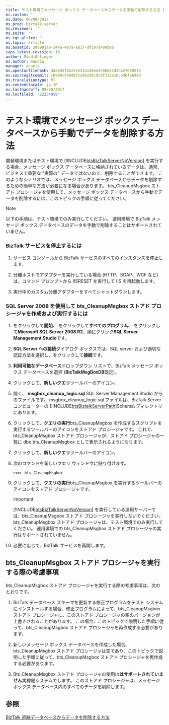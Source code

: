 ```yaml
---
title: テスト環境でメッセージ ボックス データベースからデータを手動で削除する方法 |Microsoft ドキュメント
ms.custom: ''
ms.date: 06/08/2017
ms.prod: biztalk-server
ms.reviewer: ''
ms.suite: ''
ms.tgt_pltfrm: ''
ms.topic: article
ms.assetid: 398991a9-344a-487a-a817-dfc97d48ebe6
caps.latest.revision: 10
author: MandiOhlinger
ms.author: mandia
manager: anneta
ms.openlocfilehash: d4a6d5f8b232e31a140ee4786b87d2bb270505f2
ms.sourcegitcommit: cb908c540d8f1a692d01dc8f313e16cb4b4e696d
ms.translationtype: MT
ms.contentlocale: ja-JP
ms.lasthandoff: 09/20/2017
ms.locfileid: "22254058"
---
```

# <a name="how-to-manually-purge-data-from-the-messagebox-database-in-a-test-environment"></a>テスト環境でメッセージ ボックス データベースから手動でデータを削除する方法
開発環境またはテスト環境で [!INCLUDE[btsBizTalkServerNoVersion](../includes/btsbiztalkservernoversion-md.md)] を実行する場合、メッセージ ボックス データベースに格納されているデータは、通常、ビジネスで重要な "実際の" データではないので、削除することができます。 このようなシナリオでは、メッセージ ボックス データベースからデータを削除するための簡単な方法が必要になる場合があります。 bts_CleanupMsgbox ストアド プロシージャを使用して、メッセージ ボックス データベースから手動でデータを削除するには、このトピックの手順に従ってください。  
  
> [!NOTE]
>  以下の手順は、テスト環境でのみ実行してください。 運用環境で BizTalk メッセージ ボックス データベースのデータを手動で削除することはサポートされていません。  
  
### <a name="to-stop-biztalk-services"></a>BizTalk サービスを停止するには  
  
1.  サービス コンソールから BizTalk サービスのすべてのインスタンスを停止します。  
  
2.  分離ホストでアダプターを実行している場合 (HTTP、SOAP、WCF など) は、コマンド プロンプトから IISRESET を実行して IIS を再起動します。  
  
3.  実行中のカスタム分離アダプターをすべてシャットダウンします。  
  
### <a name="to-create-and-execute-the-btscleanupmsgbox-stored-procedure-using-sql-server-2008"></a>SQL Server 2008 を使用して bts_CleanupMsgbox ストアド プロシージャを作成および実行するには  
  
1.  をクリックして**開始**、 をクリックして**すべてのプログラム**、 をクリックして**Microsoft SQL Server 2008 R2**、順にクリック**SQL Server Management Studio**です。  
  
2.  **SQL Server への接続**ダイアログ ボックスでは、SQL server および適切な認証方法を選択し、をクリックして**接続**です。  
  
3.  **利用可能なデータベース**ドロップダウン リストで、BizTalk メッセージ ボックス データベースを選択 (**BizTalkMsgBoxDB**既定)。  
  
4.  クリックして、**新しいクエリ**ツールバーのアイコン。  
  
5.  開く、 **msgbox_cleanup_logic.sql** SQL Server Management Studio からのファイルです。 msgbox_cleanup_logic.sql ファイルは、BizTalk Server コンピューターの [!INCLUDE[btsBiztalkServerPath](../includes/btsbiztalkserverpath-md.md)]Schema\ ディレクトリにあります。  
  
6.  クリックして、**クエリの実行**bts_CleanupMsgbox を作成するスクリプトを実行するツールバーのアイコンをストアド プロシージャです。 これで、bts_CleanupMsgbox ストアド プロシージャが、ストアド プロシージャの一覧に dbo.bts_CleanupMsgbox として表示されるようになります。  
  
7.  クリックして、**新しいクエリ**ツールバーのアイコン。  
  
8.  次のコマンドを新しいクエリ ウィンドウに貼り付けます。  
  
    ```  
    exec bts_CleanupMsgbox  
    ```  
  
9. クリックして、**クエリの実行**bts_CleanupMsgbox を実行するツールバーのアイコンをストアド プロシージャです。  
  
    > [!IMPORTANT]
    >  [!INCLUDE[btsBizTalkServerNoVersion](../includes/btsbiztalkservernoversion-md.md)] を実行している運用サーバーでは、bts_CleanupMsgbox ストアド プロシージャを実行しないでください。 bts_CleanupMsgbox ストアド プロシージャは、テスト環境でのみ実行してください。 運用環境での bts_CleanupMsgbox ストアド プロシージャの実行はサポートされていません。  
  
10. 必要に応じて、BizTalk サービスを再開します。  
  
## <a name="considerations-when-running-the-btscleanupmsgbox-stored-procedure"></a>bts_CleanupMsgbox ストアド プロシージャを実行する際の考慮事項  
 bts_CleanupMsgbox ストアド プロシージャを実行する際の考慮事項は、次のとおりです。  
  
1.  BizTalk データベース スキーマを更新する修正プログラムをテスト システムにインストールする場合、修正プログラムによって、bts_CleanupMsgbox ストアド プロシージャに、このストアド プロシージャの空のバージョンが上書きされることがあります。 この場合、このトピックで説明した手順に従って、bts_CleanupMsgbox ストアド プロシージャを再作成する必要があります。  
  
2.  新しいメッセージ ボックス データベースを作成した場合、bts_CleanupMsgbox ストアド プロシージャは空であり、このトピックで説明した手順に従って、bts_CleanupMsgbox ストアド プロシージャを再作成する必要があります。  
  
3.  Bts_CleanupMsgbox ストアド プロシージャの使用は**はサポートされていません**実稼働システムでします。 このストアド プロシージャは、メッセージ ボックス データベース内のすべてのデータを削除します。  
  
## <a name="see-also"></a>参照  
 [BizTalk 追跡データベースからデータを削除する方法](../core/how-to-purge-data-from-the-biztalk-tracking-database.md)